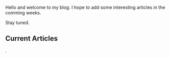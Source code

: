 Hello and welcome to my blog. I hope to add some interesting articles in the comming weeks.

Stay tuned.

## Current Articles

. 
